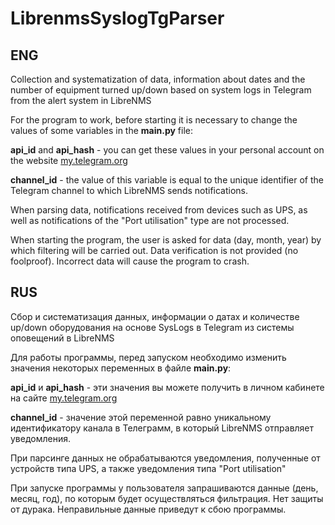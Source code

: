# LibrenmsSyslogTgParser
## ENG
Collection and systematization of data, information about dates and the number of equipment turned up/down based on system logs in Telegram from the alert system in LibreNMS

For the program to work, before starting it is necessary to change the values of some variables in the **main.py** file:

**api_id** and **api_hash** - you can get these values in your personal account on the website [my.telegram.org](https://my.telegram.org)

**channel_id** - the value of this variable is equal to the unique identifier of the Telegram channel to which LibreNMS sends notifications.

When parsing data, notifications received from devices such as UPS, as well as notifications of the "Port utilisation" type are not processed.

When starting the program, the user is asked for data (day, month, year) by which filtering will be carried out. Data verification is not provided (no foolproof). Incorrect data will cause the program to crash.

## RUS
Сбор и систематизация данных, информации о датах и ​​количестве up/down оборудования на основе SysLogs в Telegram из системы оповещений в LibreNMS

Для работы программы, перед запуском необходимо изменить значения некоторых переменных в файле **main.py**: 

**api_id** и **api_hash** - эти значения вы можете получить в личном кабинете на сайте [my.telegram.org](https://my.telegram.org)

**channel_id**  - значение этой переменной равно уникальному идентификатору канала в Телеграмм, в который LibreNMS отправляет уведомления.

При парсинге данных не обрабатываются уведомления, полученные от устройств типа UPS, а также уведомления типа "Port utilisation"

При запуске программы у пользователя запрашиваются данные (день, месяц, год), по которым будет осуществляться фильтрация. Нет защиты от дурака. Неправильные данные приведут к сбою программы.
